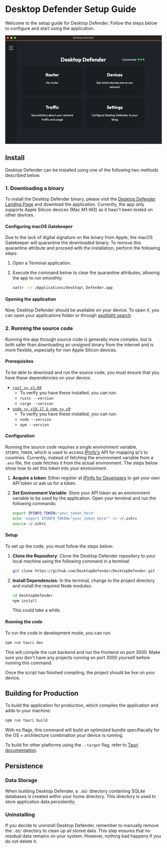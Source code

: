 
# Desktop Defender Setup Guide

Welcome to the setup guide for Desktop Defender. Follow the steps below to configure and start using the application.

![alt text](image.png)


## Install
Desktop Defender can be installed using one of the following two methods described below.

### 1. Downloading a binary

To install the Desktop Defender binary, please visit the [Desktop Defender Landing Page](https://desktopdefender.app) and download the application. Currently, the app only supports Apple Silicon devices (Mac M1-M3) as it hasn't been tested on other devices.

#### Configuring macOS Gatekeeper

Due to the lack of digital signature on the binary from Apple, the macOS Gatekeeper will quarantine the downloaded binary. To remove this quarantine attribute and proceed with the installation, perform the following steps:

1. Open a Terminal application.

2. Execute the command below to clear the quarantine attributes, allowing the app to run smoothly:

   ```bash
   xattr -cr /Applications/Desktop\ Defender.app
   ```

#### Opening the application

Now, Desktop Defender should be available on your device. To open it, you can open your applications folder or through [spotlight search](https://support.apple.com/en-is/guide/mac-help/mchlp1008/mac).

### 2. Running the source code

Running the app through source code is generally more complex, but is both safer than downloading an unsigned binary from the internet and is more flexible, especially for non Apple Silicon devices.

#### Prerequisites

To be able to download and run the source code, you must ensure that you have these dependencies on your device:

* [`rust >= v1.60`](https://www.rust-lang.org/)
    - To verify you have these installed, you can run:
    * `rustc --version`
    * `cargo --version`
* [`node >= v18.17 & npm >= v9`](https://nodejs.org/en)
    - To verify you have these installed, you can run:
    * `node --version`
    * `npm --version`

#### Configuration

Running the source code requires a single environment variable, `IPINFO_TOKEN`, which is used to access [IPinfo's](https://ipinfo.io) API for mapping ip's to countries. 
Currently, instead of fetching the environment variable from a `.env` file, the code fetches it from the actual environment. The steps below show how to set this token into your environment.


1. **Acquire a token**:
    Either register at [IPinfo for Developers](https://ipinfo.io/developers) to get your own API token or ask us for a token.

2. **Set Environment Variable**:
   Store your API token as an environment variable to be used by the application. Open your terminal and run the following commands:
   ```bash
   export IPINFO_TOKEN="your_token_here"
   echo 'export IPINFO_TOKEN="your_token_here"' >> ~/.zshrc
   source ~/.zshrc
   ```


#### Setup

To set up the code, you must follow the steps below:

1. **Clone the Repository**:
    Clone the Desktop Defender repository to your local machine using the following command in a terminal:
    ```bash
    git clone https://github.com/DesktopDefender/DesktopDefender.git
    ```

2. **Install Dependencies**:
    In the terminal, change to the project directory and install the required Node modules:
    ```bash
    cd DesktopDefender
    npm install
    ```
    This could take a while.

#### Running the code

To run the code in development mode, you can run:
```bash
npm run tauri dev
```

This will compile the rust backend and run the frontend on port 3000. Make sure you don't have any projects running on port 3000 yourself before running this command.

Once the script has finished compiling, the project should be live on your device.


## Building for Production
To build the application for production, which compiles the application and adds to your machine:

```bash
npm run tauri build
```

With no flags, this command will build an optimized bundle specifiacally for the OS + architecture combination your device is running.

To build for other platforms using the `--target` flag, refer to [Tauri documentation](https://tauri.app/v1/guides/building/).



## Persistence

### Data Storage

When building Desktop Defender, a `.dd/` directory containing SQLite databases is created within your home directory. This directory is used to store application data persistently.

### Uninstalling

If you decide to uninstall Desktop Defender, remember to manually remove the `.dd/` directory to clean up all stored data. This step ensures that no residual data remains on your system. However, nothing bad happens if you do not delete it.


